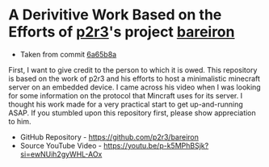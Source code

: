 # A Derivitive Work Based on the Efforts of [p2r3](https://github.com/p2r3)'s project [bareiron](https://github.com/p2r3/bareiron)

* Taken from commit [6a65b8a](https://github.com/p2r3/bareiron/commit/6a65b8acba6d8dc6aebdf08469f6b4729e0fcf77)

First, I want to give credit to the person to which it is owed. This repository is based on the work of p2r3 and his efforts to host a minimalistic minecraft server on an embedded device. I came across his video when I was looking for some information on the protocol that Mincraft uses for its server. I thought his work made for a very practical start to get up-and-running ASAP. If you stumbled upon this repository first, please show appreciation to him. 

* GitHub Repository - https://github.com/p2r3/bareiron
* Source YouTube Video - https://youtu.be/p-k5MPhBSjk?si=ewNUih2gyWHL-AOx


